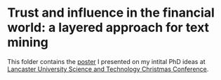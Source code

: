 # Trust and influence in the financial world: a layered approach for text mining

This folder contains the [poster](./poster.pdf) I presented on my intital PhD ideas at [Lancaster University Science and Technology Christmas Conference](http://www.lancaster.ac.uk/sci-tech/news-and-events/news/2015/the-christmas-conference-2015/).